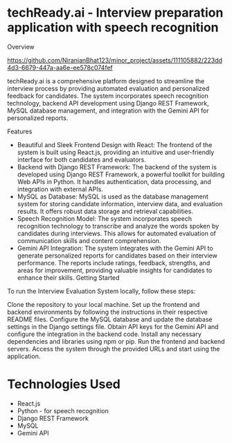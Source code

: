 
# techReady.ai - Interview preparation application with speech recognition

Overview

https://github.com/NiranjanBhat123/minor_project/assets/111105882/223dd4d3-6679-447a-aa6e-ee578c074fef



techReady.ai is a comprehensive platform designed to streamline the interview process by providing automated evaluation and personalized feedback for candidates. The system incorporates speech recognition technology, backend API development using Django REST Framework, MySQL database management, and integration with the Gemini API for personalized reports.

Features

* Beautiful and Sleek Frontend Design with React: The frontend of the system is built using React.js, providing an intuitive and user-friendly interface for both candidates and evaluators.
* Backend with Django REST Framework: The backend of the system is developed using Django REST Framework, a powerful toolkit for building Web APIs in Python. It handles authentication, data processing, and integration with external APIs.
* MySQL as Database: MySQL is used as the database management system for storing candidate information, interview data, and evaluation results. It offers robust data storage and retrieval capabilities.
* Speech Recognition Model: The system incorporates speech recognition technology to transcribe and analyze the words spoken by candidates during interviews. This allows for automated evaluation of communication skills and content comprehension.
* Gemini API Integration: The system integrates with the Gemini API to generate personalized reports for candidates based on their interview performance. The reports include ratings, feedback, strengths, and areas for improvement, providing valuable insights for candidates to enhance their skills.
Getting Started

To run the Interview Evaluation System locally, follow these steps:

Clone the repository to your local machine.
Set up the frontend and backend environments by following the instructions in their respective README files.
Configure the MySQL database and update the database settings in the Django settings file.
Obtain API keys for the Gemini API and configure the integration in the backend code.
Install any necessary dependencies and libraries using npm or pip.
Run the frontend and backend servers.
Access the system through the provided URLs and start using the application.

# Technologies Used

* React.js
* Python - for speech recognition
* Django REST Framework
* MySQL
* Gemini API




